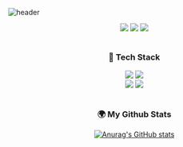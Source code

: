 ![header](https://capsule-render.vercel.app/api?type=waving&color=0:5B86A3,100:8ED6CC&height=300&section=header&text=SoYeong%20Gwon&fontColor=1D4F70&fontSize=90)
<div align='center'>
 <a href="https://babypotatotang.tistory.com" target="_blank"><img src="https://img.shields.io/badge/Tistory-FF5722?style=for-the-badge&logo=blogger&logoColor=white"/></a>
 <a href="https://www.notion.so/0d12e2c47b29496f8873a70c77fb04b6" target="_blank"><img src="https://img.shields.io/badge/Portfolio-%23000000.svg?style=for-the-badge&logo=notion&logoColor=white"/></a>
  <a href="mailto:gwonso4502@gmail.com" target="_blank"><img src="https://img.shields.io/badge/Gmail-D14836?style=for-the-badge&logo=gmail&logoColor=white"/></a>
</div>

# <h3 align="center">🤖 Tech Stack</h3>
<p align="center">
  <img src="https://img.shields.io/badge/python-3670A0?style=for-the-badge&logo=python&logoColor=ffdd54"/>
  <img src="https://img.shields.io/badge/r-%23276DC3.svg?style=for-the-badge&logo=r&logoColor=white"/>      
  <br>
  <img src="https://img.shields.io/badge/jupyter-%23FA0F00.svg?style=for-the-badge&logo=jupyter&logoColor=white"/>
  <img src="https://img.shields.io/badge/Visual%20Studio%20Code-0078d7.svg?style=for-the-badge&logo=visual-studio-code&logoColor=white"/>
</p>

# <h3 align="center">🌍 My Github Stats</h3>
<div align="center">

[![Anurag's GitHub stats](https://github-readme-stats.vercel.app/api?username=babypotatotang&hide_title=true&show_icons=true&include_all_commits=true&disable_animations=true&theme=vue)](https://github.com/anuraghazra/github-readme-stats)
</div>
